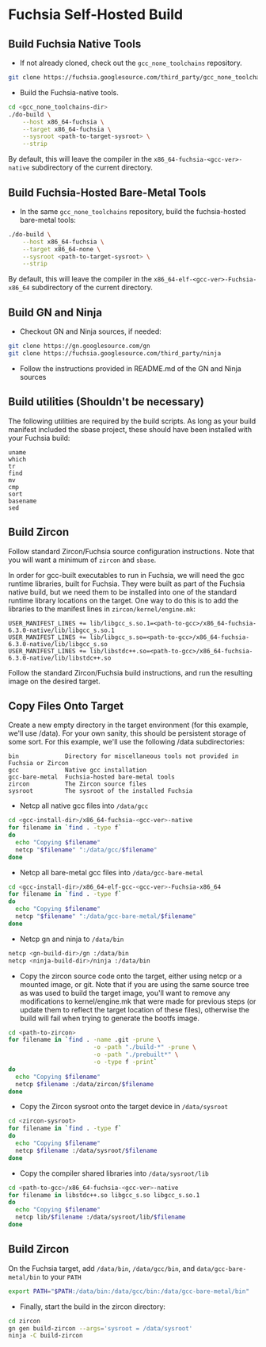 # Fuchsia Self-Hosted Build
## Build Fuchsia Native Tools
* If not already cloned, check out the `gcc_none_toolchains` repository.

```bash
git clone https://fuchsia.googlesource.com/third_party/gcc_none_toolchains
```

* Build the Fuchsia-native tools.

```bash
cd <gcc_none_toolchains-dir>
./do-build \
	--host x86_64-fuchsia \
	--target x86_64-fuchsia \
	--sysroot <path-to-target-sysroot> \
	--strip
```

By default, this will leave the compiler in the
`x86_64-fuchsia-<gcc-ver>-native` subdirectory of the current directory.

## Build Fuchsia-Hosted Bare-Metal Tools
* In the same `gcc_none_toolchains` repository, build the fuchsia-hosted
bare-metal tools:

```bash
./do-build \
	--host x86_64-fuchsia \
	--target x86_64-none \
	--sysroot <path-to-target-sysroot> \
	--strip
```

By default, this will leave the compiler in the
`x86_64-elf-<gcc-ver>-Fuchsia-x86_64` subdirectory of the current directory.

## Build GN and Ninja
* Checkout GN and Ninja sources, if needed:

```bash
git clone https://gn.googlesource.com/gn
git clone https://fuchsia.googlesource.com/third_party/ninja
```

* Follow the instructions provided in README.md of the GN and Ninja sources

## Build utilities (Shouldn't be necessary)
The following utilities are required by the build scripts. As long as your
build manifest included the sbase project, these should have been installed
with your Fuchsia build:

```
uname
which
tr
find
mv
cmp
sort
basename
sed
```

## Build Zircon
Follow standard Zircon/Fuchsia source configuration instructions. Note that
you will want a minimum of `zircon` and `sbase`.

In order for gcc-built executables to run in Fuchsia, we will need the gcc
runtime libraries, built for Fuchsia. They were built as part of the Fuchsia
native build, but we need them to be installed into one of the standard runtime
library locations on the target. One way to do this is to add the libraries to
the manifest lines in `zircon/kernel/engine.mk`:

```
USER_MANIFEST_LINES += lib/libgcc_s.so.1=<path-to-gcc>/x86_64-fuchsia-6.3.0-native/lib/libgcc_s.so.1
USER_MANIFEST_LINES += lib/libgcc_s.so=<path-to-gcc>/x86_64-fuchsia-6.3.0-native/lib/libgcc_s.so
USER_MANIFEST_LINES += lib/libstdc++.so=<path-to-gcc>/x86_64-fuchsia-6.3.0-native/lib/libstdc++.so
```

Follow the standard Zircon/Fuchsia build instructions, and run the resulting
image on the desired target.

## Copy Files Onto Target
Create a new empty directory in the target environment (for this example, we'll
use /data). For your own sanity, this should be persistent storage of some
sort. For this example, we'll use the following /data subdirectories:

```
bin             Directory for miscellaneous tools not provided in Fuchsia or Zircon
gcc             Native gcc installation
gcc-bare-metal  Fuchsia-hosted bare-metal tools
zircon          The Zircon source files
sysroot         The sysroot of the installed Fuchsia
```

* Netcp all native gcc files into `/data/gcc`

```bash
cd <gcc-install-dir>/x86_64-fuchsia-<gcc-ver>-native
for filename in `find . -type f`
do
  echo "Copying $filename"
  netcp "$filename" ":/data/gcc/$filename"
done

```

* Netcp all bare-metal gcc files into `/data/gcc-bare-metal`

```bash
cd <gcc-install-dir>/x86_64-elf-gcc-<gcc-ver>-Fuchsia-x86_64
for filename in `find . -type f`
do
  echo "Copying $filename"
  netcp "$filename" ":/data/gcc-bare-metal/$filename"
done

```

* Netcp gn and ninja to `/data/bin`

```bash
netcp <gn-build-dir>/gn :/data/bin
netcp <ninja-build-dir>/ninja :/data/bin
```

* Copy the zircon source code onto the target, either using netcp or a mounted
image, or git. Note that if you are using the same source tree as was used to
build the target image, you'll want to remove any modifications to
kernel/engine.mk that were made for previous steps (or update them to reflect
the target location of these files), otherwise the build will fail when trying
to generate the bootfs image.

```bash
cd <path-to-zircon>
for filename in `find . -name .git -prune \
                        -o -path "./build-*" -prune \
                        -o -path "./prebuilt*" \
                        -o -type f -print`
do
  echo "Copying $filename"
  netcp $filename :/data/zircon/$filename
done
```

* Copy the Zircon sysroot onto the target device in `/data/sysroot`

```bash
cd <zircon-sysroot>
for filename in `find . -type f`
do
  echo "Copying $filename"
  netcp $filename :/data/sysroot/$filename
done
```

* Copy the compiler shared libraries into `/data/sysroot/lib`

```bash
cd <path-to-gcc>/x86_64-fuchsia-<gcc-ver>-native
for filename in libstdc++.so libgcc_s.so libgcc_s.so.1
do
  echo "Copying $filename"
  netcp lib/$filename :/data/sysroot/lib/$filename
done
```

## Build Zircon
On the Fuchsia target, add `/data/bin`, `/data/gcc/bin`, and `data/gcc-bare-metal/bin` to your `PATH`

```bash
export PATH="$PATH:/data/bin:/data/gcc/bin:/data/gcc-bare-metal/bin"
```

* Finally, start the build in the zircon directory:

```bash
cd zircon
gn gen build-zircon --args='sysroot = /data/sysroot'
ninja -C build-zircon
```
